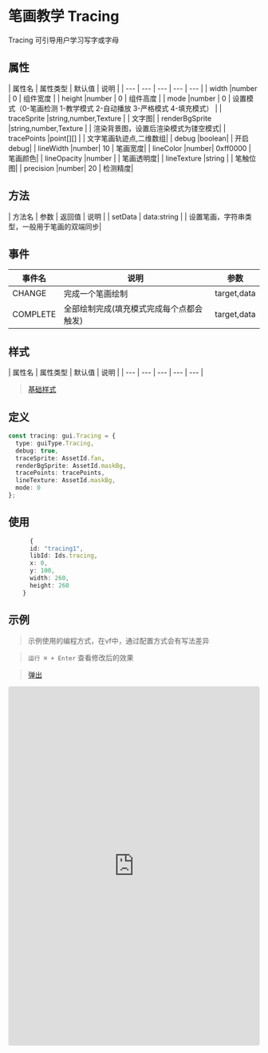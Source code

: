# 笔画教学 Tracing


Tracing 可引导用户学习写字或字母

## 属性

| 属性名 | 属性类型 | 默认值 | 说明 |
| --- | --- | --- | --- | --- |
| width |number | 0 | 组件宽度 |
| height |number | 0 | 组件高度 |
| mode |number | 0 | 设置模式（0-笔画检测  1-教学模式  2-自动播放  3-严格模式  4-填充模式） |
| traceSprite |string,number,Texture |  | 文字图|
| renderBgSprite |string,number,Texture |  | 渲染背景图，设置后渲染模式为镂空模式|
| tracePoints |point[][] |  | 文字笔画轨迹点,二维数组|
| debug |boolean|  | 开启debug|
| lineWidth |number| 10 | 笔画宽度|
| lineColor |number| 0xff0000 | 笔画颜色|
| lineOpacity |number |  | 笔画透明度|
| lineTexture |string |  | 笔触位图|
| precision |number| 20 | 检测精度|

## 方法
| 方法名 | 参数 | 返回值 | 说明 |
| setData | data:string |  | 设置笔画，字符串类型，一般用于笔画的双端同步|

## 事件

| 事件名  | 说明 | 参数 |
| --- | --- | --- |
| CHANGE | 完成一个笔画绘制 | target,data |
| COMPLETE | 全部绘制完成(填充模式完成每个点都会触发) | target,data |

## 样式

| 属性名 | 属性类型 | 默认值 | 说明 |
| --- | --- | --- | --- | --- |



> [基础样式](/handbook/style.html#样式)

## 定义
``` typescript
const tracing: gui.Tracing = {
  type: guiType.Tracing,
  debug: true,
  traceSprite: AssetId.fan,
  renderBgSprite: AssetId.maskBg,
  tracePoints: tracePoints,
  lineTexture: AssetId.maskBg,
  mode: 0
};
```

## 使用
``` typescript
      {
      id: "tracing1",
      libId: Ids.tracing,
      x: 0,
      y: 100,
      width: 260,
      height: 260
    }
```

## 示例

> 示例使用的编程方式，在vf中，通过配置方式会有写法差异

> `运行 ⌘ + Enter` 查看修改后的效果

> [弹出](https://vipkid-edu.github.io/vf-gui/play/#example/TestTracing)

<iframe
     src="https://codesandbox.io/embed/tracingexample-8m5ry?fontsize=14&hidenavigation=1&module=%2Fsrc%2Fcomponents.ts&theme=dark"
     style="width:100%; height:720px; border:0; border-radius: 4px; overflow:hidden;"
     title="tracingExample"
     allow="accelerometer; ambient-light-sensor; camera; encrypted-media; geolocation; gyroscope; hid; microphone; midi; payment; usb; vr; xr-spatial-tracking"
     sandbox="allow-autoplay allow-forms allow-modals allow-popups allow-presentation allow-same-origin allow-scripts"
   ></iframe>